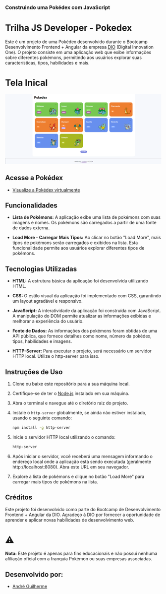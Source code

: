### Construindo uma Pokédex com JavaScript

# Trilha JS Developer - Pokedex

Este é um projeto de uma Pokédex desenvolvido durante o Bootcamp Desenvolvimento Frontend + Angular da empresa [DIO](https://www.dio.me/) (Digital Innovation One). O projeto consiste em uma aplicação web que exibe informações sobre diferentes pokémons, permitindo aos usuários explorar suas características, tipos, habilidades e mais. 

# Tela Inical

![Pokédex](assets/Preview.png)

## Acesse a Pokédex

- [Visualize a Pokédex virtualmente](https://andregkk.github.io/Pokedex/)

## Funcionalidades

- **Lista de Pokémons:** A aplicação exibe uma lista de pokémons com suas imagens e nomes. Os pokémons são carregados a partir de uma fonte de dados externa.

- **Load More - Carregar Mais Tipos:** Ao clicar no botão "Load More", mais tipos de pokémons serão carregados e exibidos na lista. Esta funcionalidade permite aos usuários explorar diferentes tipos de pokémons.

## Tecnologias Utilizadas

- **HTML:** A estrutura básica da aplicação foi desenvolvida utilizando HTML.

- **CSS:** O estilo visual da aplicação foi implementado com CSS, garantindo um layout agradável e responsivo.

- **JavaScript:** A interatividade da aplicação foi construída com JavaScript. A manipulação do DOM permite atualizar as informações exibidas e melhorar a experiência do usuário.

- **Fonte de Dados:** As informações dos pokémons foram obtidas de uma API pública, que fornece detalhes como nome, número da pokédex, tipos, habilidades e imagens.

- **HTTP-Server:** Para executar o projeto, será necessário um servidor HTTP local. Utilize o http-server para isso.

## Instruções de Uso

1. Clone ou baixe este repositório para a sua máquina local.

2. Certifique-se de ter o [Node.js](https://nodejs.org/) instalado em sua máquina.

3. Abra o terminal e navegue até o diretório raiz do projeto.

4. Instale o `http-server` globalmente, se ainda não estiver instalado, usando o seguinte comando:

   ```bash
   npm install -g http-server
   ```

5. Inicie o servidor HTTP local utilizando o comando:

   ```bash
   http-server
   ```

6. Após iniciar o servidor, você receberá uma mensagem informando o endereço local onde a aplicação está sendo executada (geralmente http://localhost:8080). Abra este URL em seu navegador.

7. Explore a lista de pokémons e clique no botão "Load More" para carregar mais tipos de pokémons na lista.

## Créditos

Este projeto foi desenvolvido como parte do Bootcamp de Desenvolvimento Frontend + Angular da DIO. Agradeço à DIO por fornecer a oportunidade de aprender e aplicar novas habilidades de desenvolvimento web.

# ⚠️

**Nota:** Este projeto é apenas para fins educacionais e não possui nenhuma afiliação oficial com a franquia Pokémon ou suas empresas associadas.

## Desenvolvido por:

 - [André Guilherme](https://github.com/andregkk)
